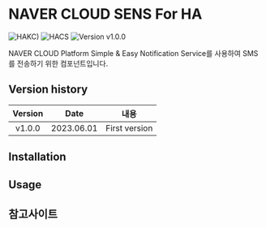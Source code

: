 # NAVER CLOUD SENS For HA

![HAKC)][hakc-shield]
![HACS][hacs-shield]
![Version v1.0.0][version-shield]

NAVER CLOUD Platform Simple &amp; Easy Notification Service를 사용하여 SMS를 전송하기 위한 컴포넌트입니다.


## Version history
| Version | Date        | 내용              |
| :-----: | :---------: | --------------------------------------------------------------------------------------- |
| v1.0.0  | 2023.06.01  | First version  |

## Installation


## Usage


## 참고사이트


[version-shield]: https://img.shields.io/badge/version-v1.0.0-orange.svg
[hakc-shield]: https://img.shields.io/badge/HAKC-Enjoy-blue.svg
[hacs-shield]: https://img.shields.io/badge/HACS-Custom-red.svg
